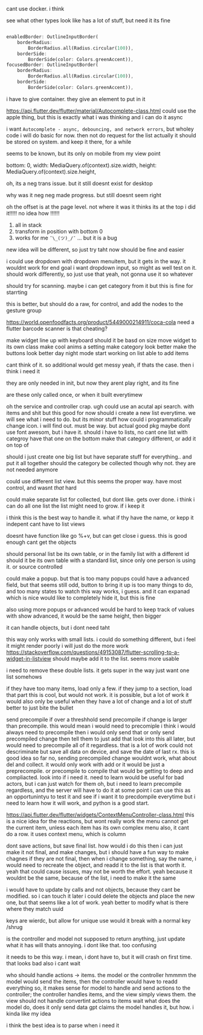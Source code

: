 cant use docker. i think

see what other types look like
has a lot of stuff, but need it
its fine

```dart

enabledBorder: OutlineInputBorder(
    borderRadius:
        BorderRadius.all(Radius.circular(100)),
    borderSide:
        BorderSide(color: Colors.greenAccent)),
focusedBorder: OutlineInputBorder(
    borderRadius:
        BorderRadius.all(Radius.circular(100)),
    borderSide:
        BorderSide(color: Colors.greenAccent)),
```

i have to give container. they give an element to put in it

https://api.flutter.dev/flutter/material/Autocomplete-class.html
could use the apple thing, but this is exactly what i was thinking
and i can do it async

i want `Autocomplete - async, debouncing, and network errors`, but wholey code
i will do basic for now. then not do request for the list
actually it should be stored on system. and keep it there, for a while

seems to be known, but its only on mobile from my view point

bottom: 0,
            width: MediaQuery.of(context).size.width,
            height: MediaQuery.of(context).size.height,

oh, its a neg trans issue. but it still doesnt exist for desktop

why was it neg neg
made progress. but still doesnt seem right

oh the offset is at the page level. not where it was
it thinks its at the top
i did it!!!!! no idea how !!!!!!

1. all in stack
2. transform in position with bottom 0
3. works for me `¯\_(ツ)_/¯`
... but it is a bug

new idea will be different, so just try taht now
should be fine and easier

i could use dropdown with dropdown menuitem,
but it gets in the way. it wouldnt work for end goal
i want dropdown input, so might as well test on it.
should work differently, so just use that
yeah, not gonna use it so whatever

should try for scanning. maybe i can get category from it
but this is fine for starrting

this is better, but should do a raw, for control, and add the nodes to the gesture group

https://world.openfoodfacts.org/product/5449000214911/coca-cola
need a flutter barcode scanner
is that cheating?

make widget line up with keyboard
    should it be basd on size
move widget to its own class
make cool anims a setting
make category look better
make the buttons look better
day night mode
start working on list
able to add items

cant think of it. so additional would get messy
yeah, if thats the case. then i think i need it

they are only needed in init, but now they arent
play right, and its fine

are these only called once, or when it built everytimew

oh the service and controller crap. ugh
could use an acutal api search. with items and shit
but this good for now
should i create a new list everytime. we will see what i need to do. but its minor stuff
how could i programmatically change icon. i will find out. must be way. but actual good pkg
maybe dont use font awesom, but i have it.
should i have to lists, no cant
one list with categroy
have that one on the bottom
make that category different, or add it on top of

should i just create one big list
but have separate stuff for everything.. and put it all together
should the category be collected though
why not. they are not needed anymore

could use different list view. but this seems the proper way. have most control, and wasnt *that* hard

could make separate list for collected, but dont like. gets over done. i think i can do all one list
the list might need to grow. if i keep it

i think this is the best way to handle it. what if thy have the name, or kepp it indepent
cant have to list views

doesnt have function like go %+v, but can get close i guess.
this is good enough
cant get the objects

should personal list be its own table, or in the family list with a different id
should it be its own table with a standard list, since only one person is using it. or source controlled

could make a popup. but that is too many popups
could have a advanced field, but that seems still odd,
button to bring it up is too many things to do, and too many states to watch
this way works, i guess. and it can expanad which is nice
would like to completely hide it, but this is fine

also using more popups or advanced would be hard to keep track of values
with show advanced, it would be the same height, then bigger

it can handle objects, but i dont need taht

this way only works with small lists. i could do something different, but i feel it might render poorly
i will just do the more work
https://stackoverflow.com/questions/49153087/flutter-scrolling-to-a-widget-in-listview
should maybe add it to the list. seems more usable

i need to remove these double lists. it gets super in the way
just want one list somehows

if they have too many items, load only a few. if they jump to a section, load that part
this is cool, but would not work. it is possible, but a lot of work
it would also only be useful when they have a lot of change and a lot of stuff
better to just bite the bullet

send precompile if over a threshhold
send precompile if change is larger than precompile. this would mean i would need to precomiple
i think i would always need to precompile
then i would only send that
or only send precompiled change
then tell them to just add that
look into this all later, but would need to precompile all of it regardless. that is a lot of work
could not descriminate
but save all data on device, and save the date of last rx. this is good idea so far
no, sending precompiled change wouldnt work, what about del and collect. it would only work with add
or it would be just a preprecompile. or precompile to compile
that would be getting to deep and compliacted. look into if i need it. need to learn
would be useful for bad actors, but i can just watch for them
oh, but i need to learn precompile regardless, and the server will have to do it at some point
i can use this as an opportunintyu to test it and see if i want it to precdompile everytime
but i need to learn how it will work, and python is a good start.

https://api.flutter.dev/flutter/widgets/ContextMenuController-class.html
this is a nice idea for the reactions, but wont really work
the menu cannot get the current item, unless each item has its own complex menu
also, it cant do a row. it uses context menu, which is column

dont save actions, but save final list. how would i do this then
i can just make it not final, and make changes, but i should have a fun way to make chagnes
if they are not final, then when i change something, say the name, i would need to recreate the object, and readd it to the list
is that worth it. yeah that could cause issues, may not be worth the effort.
yeah because it wouldnt be the same, because of the list, i need to make it the same

i would have to update by calls and not objects, because they cant be modified. so i can touch it later
i could delete the objects and place the new one, but that seems like a lot of work. yeah
better to modify what is there where they match uuid

keys are wierdc, but allow for unique use
would it break with a normal key /shrug

is the controller and model not supposed to return anything, just update what it has
will thats annoying. i dont like that. too confusing

it needs to be this way. i mean, i dont have to, but it will crash on first time. that looks bad
also i cant wait

who should handle actions -> items. the model or the controller
hmmmm
the model would send the items, then the controller would have to readd everything
so, it makes sense for model to handle and send actions to the controller;
the controller handles items, and the view simply views them.
the view should not handle convertint actions to items
wait what does the model do, does it only send data
gpt claims the model handles it, but how. i kinda like my idea

i think the best idea is to parse when i need it
